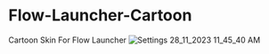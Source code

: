 # Flow-Launcher-Cartoon
Cartoon Skin For Flow Launcher
![Settings 28_11_2023 11_45_40 AM](https://github.com/Seb1plaz/Flow-Launcher-Cartoon/assets/103301261/85f8bbd0-c56b-4702-8240-bdb417f66355)
